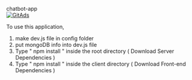 chatbot-app<br />
<a href="https://tracking.gitads.io/?repo=chatbot-app"><img src="https://images.gitads.io/chatbot-app" alt="GitAds"/></a> 

To use this application, 

1. make dev.js file in config folder 
2. put mongoDB info into dev.js file 
3. Type  " npm install " inside the root directory  ( Download Server Dependencies ) 
4. Type " npm install " inside the client directory ( Download Front-end Dependencies )

